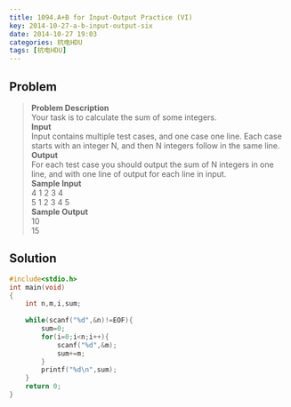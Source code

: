 ```yaml
---
title: 1094.A+B for Input-Output Practice (VI)
key: 2014-10-27-a-b-input-output-six
date: 2014-10-27 19:03
categories: 杭电HDU
tags: [杭电HDU]
---
```

## Problem
>**Problem Description**  
Your task is to calculate the sum of some integers.  
**Input**  
Input contains multiple test cases, and one case one line. Each case starts with an integer N, and then N integers follow in the same line.  
**Output**  
For each test case you should output the sum of N integers in one line, and with one line of output for each line in input.   
**Sample Input**  
4 1 2 3 4  
5 1 2 3 4 5  
**Sample Output**  
10  
15  

## Solution
```cpp
#include<stdio.h>
int main(void)
{
    int n,m,i,sum;
    
    while(scanf("%d",&n)!=EOF){
        sum=0;
        for(i=0;i<n;i++){
            scanf("%d",&m);
            sum+=m;
        }
        printf("%d\n",sum);
    }
    return 0;
}
```
